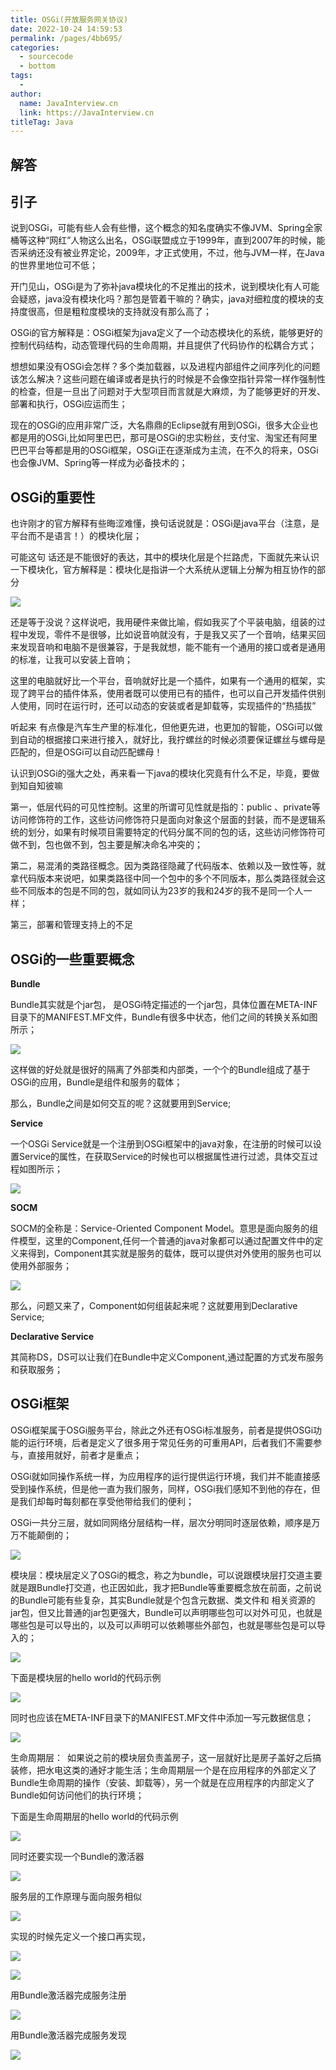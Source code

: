 ```yaml
---
title: OSGi(开放服务网关协议)
date: 2022-10-24 14:59:53
permalink: /pages/4bb695/
categories:
  - sourcecode
  - bottom
tags:
  - 
author: 
  name: JavaInterview.cn
  link: https://JavaInterview.cn
titleTag: Java
---
```


## 解答

## 引子
说到OSGi，可能有些人会有些懵，这个概念的知名度确实不像JVM、Spring全家桶等这种“网红”人物这么出名，OSGi联盟成立于1999年，直到2007年的时候，能否采纳还没有被业界定论，2009年，才正式使用，不过，他与JVM一样，在Java的世界里地位可不低；

开门见山，OSGi是为了弥补java模块化的不足推出的技术，说到模块化有人可能会疑惑，java没有模块化吗？那包是管着干嘛的？确实，java对细粒度的模块的支持度很高，但是粗粒度模块的支持就没有那么高了；

OSGi的官方解释是：OSGi框架为java定义了一个动态模块化的系统，能够更好的控制代码结构，动态管理代码的生命周期，并且提供了代码协作的松耦合方式；

想想如果没有OSGi会怎样？多个类加载器，以及进程内部组件之间序列化的问题该怎么解决？这些问题在编译或者是执行的时候是不会像空指针异常一样作强制性的检查，但是一旦出了问题对于大型项目而言就是大麻烦，为了能够更好的开发、部署和执行，OSGi应运而生；

现在的OSGi的应用非常广泛，大名鼎鼎的Eclipse就有用到OSGi，很多大企业也都是用的OSGi,比如阿里巴巴，那可是OSGi的忠实粉丝，支付宝、淘宝还有阿里巴巴平台等都是用的OSGi框架，OSGi正在逐渐成为主流，在不久的将来，OSGi也会像JVM、Spring等一样成为必备技术的；

## OSGi的重要性
也许刚才的官方解释有些晦涩难懂，换句话说就是：OSGi是java平台（注意，是平台而不是语言！）的模块化层；

可能这句 话还是不能很好的表达，其中的模块化层是个拦路虎，下面就先来认识一下模块化，官方解释是：模块化是指讲一个大系统从逻辑上分解为相互协作的部分

![](../../../media/pictures/sourcecode/o1.png)


还是等于没说？这样说吧，我用硬件来做比喻，假如我买了个平装电脑，组装的过程中发现，零件不是很够，比如说音响就没有，于是我又买了一个音响，结果买回来发现音响和电脑不是很兼容，于是我就想，能不能有一个通用的接口或者是通用的标准，让我可以安装上音响；

这里的电脑就好比一个平台，音响就好比是一个插件，如果有一个通用的框架，实现了跨平台的插件体系，使用者既可以使用已有的插件，也可以自己开发插件供别人使用，同时在运行时，还可以动态的安装或者是卸载等，实现插件的“热插拔”

听起来 有点像是汽车生产里的标准化，但他更先进，也更加的智能，OSGi可以做到自动的根据接口来进行接入，就好比，我拧螺丝的时候必须要保证螺丝与螺母是匹配的，但是OSGi可以自动匹配螺母！

认识到OSGi的强大之处，再来看一下java的模块化究竟有什么不足，毕竟，要做到知自知彼嘛

第一，低层代码的可见性控制。这里的所谓可见性就是指的：public 、private等访问修饰符的工作，这些访问修饰符只是面向对象这个层面的封装，而不是逻辑系统的划分，如果有时候项目需要特定的代码分属不同的包的话，这些访问修饰符可做不到，包也做不到，包主要是解决命名冲突的；

第二，易混淆的类路径概念。因为类路径隐藏了代码版本、依赖以及一致性等，就拿代码版本来说吧，如果类路径中同一个包中的多个不同版本，那么类路径就会这些不同版本的包是不同的包，就如同认为23岁的我和24岁的我不是同一个人一样；

第三，部署和管理支持上的不足

 

## OSGi的一些重要概念
**Bundle**

Bundle其实就是个jar包， 是OSGi特定描述的一个jar包，具体位置在META-INF目录下的MANIFEST.MF文件，Bundle有很多中状态，他们之间的转换关系如图所示；

![](../../../media/pictures/sourcecode/o2.png) 

这样做的好处就是很好的隔离了外部类和内部类，一个个的Bundle组成了基于OSGi的应用，Bundle是组件和服务的载体；

那么，Bundle之间是如何交互的呢？这就要用到Service;

**Service**

一个OSGi Service就是一个注册到OSGi框架中的java对象，在注册的时候可以设置Service的属性，在获取Service的时候也可以根据属性进行过滤，具体交互过程如图所示；

![](../../../media/pictures/sourcecode/o3.png)

**SOCM**

SOCM的全称是：Service-Oriented Component Model。意思是面向服务的组件模型，这里的Component,任何一个普通的java对象都可以通过配置文件中的定义来得到，Component其实就是服务的载体，既可以提供对外使用的服务也可以使用外部服务；

![](../../../media/pictures/sourcecode/o4.png)

那么，问题又来了，Component如何组装起来呢？这就要用到Declarative Service;

 
**Declarative Service**

其简称DS，DS可以让我们在Bundle中定义Component,通过配置的方式发布服务和获取服务；

## OSGi框架

OSGi框架属于OSGi服务平台，除此之外还有OSGi标准服务，前者是提供OSGi功能的运行环境，后者是定义了很多用于常见任务的可重用API，后者我们不需要参与，直接用就好，前者才是重点；

OSGi就如同操作系统一样，为应用程序的运行提供运行环境，我们并不能直接感受到操作系统，但是他一直为我们服务，同样，OSGi我们感知不到他的存在，但是我们却每时每刻都在享受他带给我们的便利；

OSGi一共分三层，就如同网络分层结构一样，层次分明同时逐层依赖，顺序是万万不能颠倒的；

 
![](../../../media/pictures/sourcecode/o5.png)


模块层：模块层定义了OSGi的概念，称之为bundle，可以说跟模块层打交道主要就是跟Bundle打交道，也正因如此，我才把Bundle等重要概念放在前面，之前说的Bundle可能有些复杂，其实Bundle就是个包含元数据、类文件和 相关资源的jar包，但又比普通的jar包更强大，Bundle可以声明哪些包可以对外可见，也就是哪些包是可以导出的，以及可以声明可以依赖哪些外部包，也就是哪些包是可以导入的；

![](../../../media/pictures/sourcecode/o6.png)

下面是模块层的hello world的代码示例

![](../../../media/pictures/sourcecode/o7.png)

同时也应该在META-INF目录下的MANIFEST.MF文件中添加一写元数据信息；

![](../../../media/pictures/sourcecode/o8.png) 

生命周期层： 如果说之前的模块层负责盖房子，这一层就好比是房子盖好之后搞装修，把水电这类的通好才能生活；生命周期层一个是在应用程序的外部定义了Bundle生命周期的操作（安装、卸载等），另一个就是在应用程序的内部定义了Bundle如何访问他们的执行环境；

下面是生命周期层的hello world的代码示例

![](../../../media/pictures/sourcecode/o9.png)

同时还要实现一个Bundle的激活器

![](../../../media/pictures/sourcecode/o10.png) 

服务层的工作原理与面向服务相似

![](../../../media/pictures/sourcecode/o11.png)

实现的时候先定义一个接口再实现，

![](../../../media/pictures/sourcecode/o12.png)

![](../../../media/pictures/sourcecode/o13.png)

用Bundle激活器完成服务注册

![](../../../media/pictures/sourcecode/o14.png)

用Bundle激活器完成服务发现
 
![](../../../media/pictures/sourcecode/o15.png)
